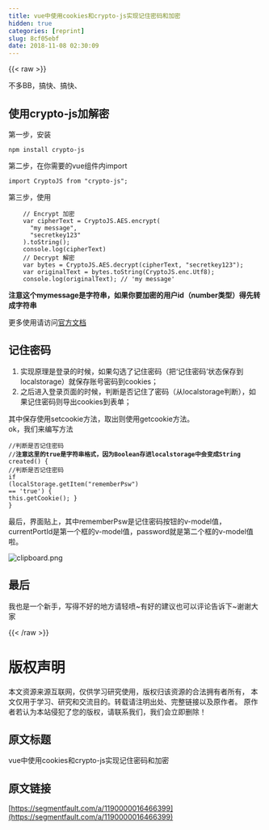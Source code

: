 ```yaml
---
title: vue中使用cookies和crypto-js实现记住密码和加密
hidden: true
categories: [reprint]
slug: 8cf05ebf
date: 2018-11-08 02:30:09
---
```


{{< raw >}}
<p>&#x4E0D;&#x591A;BB&#xFF0C;&#x641E;&#x5FEB;&#x3001;&#x641E;&#x5FEB;&#x3001;</p><h2 id="articleHeader0">&#x4F7F;&#x7528;crypto-js&#x52A0;&#x89E3;&#x5BC6;</h2><p>&#x7B2C;&#x4E00;&#x6B65;&#xFF0C;&#x5B89;&#x88C5;</p><div class="widget-codetool" style="display:none"><div class="widget-codetool--inner"><span class="selectCode code-tool" data-toggle="tooltip" data-placement="top" title="" data-original-title="&#x5168;&#x9009;"></span> <span type="button" class="copyCode code-tool" data-toggle="tooltip" data-placement="top" data-clipboard-text="npm install crypto-js" title="" data-original-title="&#x590D;&#x5236;"></span> <span type="button" class="saveToNote code-tool" data-toggle="tooltip" data-placement="top" title="" data-original-title="&#x653E;&#x8FDB;&#x7B14;&#x8BB0;"></span></div></div><pre class="hljs cmake"><code style="word-break:break-word;white-space:initial">npm <span class="hljs-keyword">install</span> crypto-js</code></pre><p>&#x7B2C;&#x4E8C;&#x6B65;&#xFF0C;&#x5728;&#x4F60;&#x9700;&#x8981;&#x7684;vue&#x7EC4;&#x4EF6;&#x5185;import</p><div class="widget-codetool" style="display:none"><div class="widget-codetool--inner"><span class="selectCode code-tool" data-toggle="tooltip" data-placement="top" title="" data-original-title="&#x5168;&#x9009;"></span> <span type="button" class="copyCode code-tool" data-toggle="tooltip" data-placement="top" data-clipboard-text="import CryptoJS from &quot;crypto-js&quot;;" title="" data-original-title="&#x590D;&#x5236;"></span> <span type="button" class="saveToNote code-tool" data-toggle="tooltip" data-placement="top" title="" data-original-title="&#x653E;&#x8FDB;&#x7B14;&#x8BB0;"></span></div></div><pre class="hljs capnproto"><code style="word-break:break-word;white-space:initial"><span class="hljs-keyword">import</span> CryptoJS <span class="hljs-keyword">from</span> <span class="hljs-string">&quot;crypto-js&quot;</span>;</code></pre><p>&#x7B2C;&#x4E09;&#x6B65;&#xFF0C;&#x4F7F;&#x7528;</p><div class="widget-codetool" style="display:none"><div class="widget-codetool--inner"><span class="selectCode code-tool" data-toggle="tooltip" data-placement="top" title="" data-original-title="&#x5168;&#x9009;"></span> <span type="button" class="copyCode code-tool" data-toggle="tooltip" data-placement="top" data-clipboard-text="    // Encrypt &#x52A0;&#x5BC6; 
    var cipherText = CryptoJS.AES.encrypt(
      &quot;my message&quot;,
      &quot;secretkey123&quot;
    ).toString();
    console.log(cipherText)
    // Decrypt &#x89E3;&#x5BC6;
    var bytes = CryptoJS.AES.decrypt(cipherText, &quot;secretkey123&quot;);
    var originalText = bytes.toString(CryptoJS.enc.Utf8);
    console.log(originalText); // &apos;my message&apos;" title="" data-original-title="&#x590D;&#x5236;"></span> <span type="button" class="saveToNote code-tool" data-toggle="tooltip" data-placement="top" title="" data-original-title="&#x653E;&#x8FDB;&#x7B14;&#x8BB0;"></span></div></div><pre class="hljs stata"><code>    <span class="hljs-comment">// Encrypt &#x52A0;&#x5BC6; </span>
    <span class="hljs-keyword">var</span> cipherText = CryptoJS.AES.encrypt(
      <span class="hljs-string">&quot;my message&quot;</span>,
      <span class="hljs-string">&quot;secretkey123&quot;</span>
    ).<span class="hljs-keyword">toString</span>();
    console.<span class="hljs-built_in">log</span>(cipherText)
    <span class="hljs-comment">// Decrypt &#x89E3;&#x5BC6;</span>
    <span class="hljs-keyword">var</span> bytes = CryptoJS.AES.decrypt(cipherText, <span class="hljs-string">&quot;secretkey123&quot;</span>);
    <span class="hljs-keyword">var</span> originalText = bytes.<span class="hljs-keyword">toString</span>(CryptoJS.<span class="hljs-keyword">enc</span>.Utf8);
    console.<span class="hljs-built_in">log</span>(originalText); <span class="hljs-comment">// &apos;my message&apos;</span></code></pre><p><strong>&#x6CE8;&#x610F;&#x8FD9;&#x4E2A;mymessage&#x662F;&#x5B57;&#x7B26;&#x4E32;&#xFF0C;&#x5982;&#x679C;&#x4F60;&#x8981;&#x52A0;&#x5BC6;&#x7684;&#x7528;&#x6237;id&#xFF08;number&#x7C7B;&#x578B;&#xFF09;&#x5F97;&#x5148;&#x8F6C;&#x6210;&#x5B57;&#x7B26;&#x4E32;</strong></p><p>&#x66F4;&#x591A;&#x4F7F;&#x7528;&#x8BF7;&#x8BBF;&#x95EE;<a href="https://github.com/brix/crypto-js#usage-without-requirejs" rel="nofollow noreferrer" target="_blank">&#x5B98;&#x65B9;&#x6587;&#x6863;</a></p><h2 id="articleHeader1">&#x8BB0;&#x4F4F;&#x5BC6;&#x7801;</h2><ol><li>&#x5B9E;&#x73B0;&#x539F;&#x7406;&#x662F;&#x767B;&#x5F55;&#x7684;&#x65F6;&#x5019;&#xFF0C;&#x5982;&#x679C;&#x52FE;&#x9009;&#x4E86;&#x8BB0;&#x4F4F;&#x5BC6;&#x7801;&#xFF08;&#x628A;&#x2018;&#x8BB0;&#x4F4F;&#x5BC6;&#x7801;&#x2019;&#x72B6;&#x6001;&#x4FDD;&#x5B58;&#x5230;localstorage&#xFF09;&#x5C31;&#x4FDD;&#x5B58;&#x8D26;&#x53F7;&#x5BC6;&#x7801;&#x5230;cookies&#xFF1B;</li><li>&#x4E4B;&#x540E;&#x8FDB;&#x5165;&#x767B;&#x5F55;&#x9875;&#x9762;&#x7684;&#x65F6;&#x5019;&#xFF0C;&#x5224;&#x65AD;&#x662F;&#x5426;&#x8BB0;&#x4F4F;&#x4E86;&#x5BC6;&#x7801;&#xFF08;&#x4ECE;localstorage&#x5224;&#x65AD;&#xFF09;&#xFF0C;&#x5982;&#x679C;&#x8BB0;&#x4F4F;&#x5BC6;&#x7801;&#x5219;&#x5BFC;&#x51FA;cookies&#x5230;&#x8868;&#x5355;&#xFF1B;</li></ol><p>&#x5176;&#x4E2D;&#x4FDD;&#x5B58;&#x4F7F;&#x7528;setcookie&#x65B9;&#x6CD5;&#xFF0C;&#x53D6;&#x51FA;&#x5219;&#x4F7F;&#x7528;getcookie&#x65B9;&#x6CD5;&#x3002;<br>ok&#xFF0C;&#x6211;&#x4EEC;&#x6765;&#x7F16;&#x5199;&#x65B9;&#x6CD5;</p><div class="widget-codetool" style="display:none"><div class="widget-codetool--inner"><span class="selectCode code-tool" data-toggle="tooltip" data-placement="top" title="" data-original-title="&#x5168;&#x9009;"></span> <span type="button" class="copyCode code-tool" data-toggle="tooltip" data-placement="top" data-clipboard-text="//&#x8BBE;&#x7F6E;cookie
    setCookie(portId, psw, exdays) {
      // Encrypt&#xFF0C;&#x52A0;&#x5BC6;&#x8D26;&#x53F7;&#x5BC6;&#x7801;
      var cipherPortId = CryptoJS.AES.encrypt(
        portId+&apos;&apos;,
        &quot;secretkey123&quot;
      ).toString();
      var cipherPsw = CryptoJS.AES.encrypt(psw+&apos;&apos;, &quot;secretkey123&quot;).toString();
      console.log(cipherPortId+&apos;/&apos;+cipherPsw)//&#x6253;&#x5370;&#x4E00;&#x4E0B;&#x770B;&#x770B;&#x6709;&#x6CA1;&#x6709;&#x52A0;&#x5BC6;&#x6210;&#x529F;

      var exdate = new Date(); //&#x83B7;&#x53D6;&#x65F6;&#x95F4;
      exdate.setTime(exdate.getTime() + 24 * 60 * 60 * 1000 * exdays); //&#x4FDD;&#x5B58;&#x7684;&#x5929;&#x6570;
      //&#x5B57;&#x7B26;&#x4E32;&#x62FC;&#x63A5;cookie&#xFF0C;&#x4E3A;&#x4EC0;&#x4E48;&#x8FD9;&#x91CC;&#x7528;&#x4E86;==&#xFF0C;&#x56E0;&#x4E3A;&#x52A0;&#x5BC6;&#x540E;&#x7684;&#x5B57;&#x7B26;&#x4E32;&#x4E5F;&#x6709;&#x4E2A;=&#x53F7;&#xFF0C;&#x5F71;&#x54CD;&#x4E0B;&#x9762;getcookie&#x7684;&#x5B57;&#x7B26;&#x4E32;&#x5207;&#x5272;&#xFF0C;&#x4F60;&#x4E5F;&#x53EF;&#x4EE5;&#x4F7F;&#x7528;&#x66F4;&#x70AB;&#x9177;&#x7684;&#x7B26;&#x53F7;&#x3002;
      window.document.cookie =
        &quot;currentPortId&quot; +
        &quot;==&quot; +
        cipherPortId +
        &quot;;path=/;expires=&quot; +
        exdate.toGMTString();
      window.document.cookie =
        &quot;password&quot; +
        &quot;==&quot; +
        cipherPsw +
        &quot;;path=/;expires=&quot; +
        exdate.toGMTString();
    },
    //&#x8BFB;&#x53D6;cookie
    getCookie: function() {
      if (document.cookie.length &gt; 0) {
        var arr = document.cookie.split(&quot;; &quot;); //&#x8FD9;&#x91CC;&#x663E;&#x793A;&#x7684;&#x683C;&#x5F0F;&#x8BF7;&#x6839;&#x636E;&#x81EA;&#x5DF1;&#x7684;&#x4EE3;&#x7801;&#x66F4;&#x6539;
        for (var i = 0; i &lt; arr.length; i++) {
          var arr2 = arr[i].split(&quot;==&quot;); //&#x6839;&#x636E;==&#x5207;&#x5272;
          //&#x5224;&#x65AD;&#x67E5;&#x627E;&#x76F8;&#x5BF9;&#x5E94;&#x7684;&#x503C;
          if (arr2[0] == &quot;currentPortId&quot;) {
            // Decrypt&#xFF0C;&#x5C06;&#x89E3;&#x5BC6;&#x540E;&#x7684;&#x5185;&#x5BB9;&#x8D4B;&#x503C;&#x7ED9;&#x8D26;&#x53F7;
            var bytes = CryptoJS.AES.decrypt(arr2[1], &quot;secretkey123&quot;);
            this.currentPortId = bytes.toString(CryptoJS.enc.Utf8)-0;
          } else if (arr2[0] == &quot;password&quot;) {
            // Decrypt&#xFF0C;&#x5C06;&#x89E3;&#x5BC6;&#x540E;&#x7684;&#x5185;&#x5BB9;&#x8D4B;&#x503C;&#x7ED9;&#x5BC6;&#x7801;
            var bytes = CryptoJS.AES.decrypt(arr2[1], &quot;secretkey123&quot;);
            this.password = bytes.toString(CryptoJS.enc.Utf8);
          }
        }
      }
    },
    //&#x6E05;&#x9664;cookie
    clearCookie: function() {
      this.setCookie(&quot;&quot;, &quot;&quot;, -1); 
    }" title="" data-original-title="&#x590D;&#x5236;"></span> <span type="button" class="saveToNote code-tool" data-toggle="tooltip" data-placement="top" title="" data-original-title="&#x653E;&#x8FDB;&#x7B14;&#x8BB0;"></span></div></div><pre class="hljs javascript"><code><span class="hljs-comment">//&#x8BBE;&#x7F6E;cookie</span>
    setCookie(portId, psw, exdays) {
      <span class="hljs-comment">// Encrypt&#xFF0C;&#x52A0;&#x5BC6;&#x8D26;&#x53F7;&#x5BC6;&#x7801;</span>
      <span class="hljs-keyword">var</span> cipherPortId = CryptoJS.AES.encrypt(
        portId+<span class="hljs-string">&apos;&apos;</span>,
        <span class="hljs-string">&quot;secretkey123&quot;</span>
      ).toString();
      <span class="hljs-keyword">var</span> cipherPsw = CryptoJS.AES.encrypt(psw+<span class="hljs-string">&apos;&apos;</span>, <span class="hljs-string">&quot;secretkey123&quot;</span>).toString();
      <span class="hljs-built_in">console</span>.log(cipherPortId+<span class="hljs-string">&apos;/&apos;</span>+cipherPsw)<span class="hljs-comment">//&#x6253;&#x5370;&#x4E00;&#x4E0B;&#x770B;&#x770B;&#x6709;&#x6CA1;&#x6709;&#x52A0;&#x5BC6;&#x6210;&#x529F;</span>

      <span class="hljs-keyword">var</span> exdate = <span class="hljs-keyword">new</span> <span class="hljs-built_in">Date</span>(); <span class="hljs-comment">//&#x83B7;&#x53D6;&#x65F6;&#x95F4;</span>
      exdate.setTime(exdate.getTime() + <span class="hljs-number">24</span> * <span class="hljs-number">60</span> * <span class="hljs-number">60</span> * <span class="hljs-number">1000</span> * exdays); <span class="hljs-comment">//&#x4FDD;&#x5B58;&#x7684;&#x5929;&#x6570;</span>
      <span class="hljs-comment">//&#x5B57;&#x7B26;&#x4E32;&#x62FC;&#x63A5;cookie&#xFF0C;&#x4E3A;&#x4EC0;&#x4E48;&#x8FD9;&#x91CC;&#x7528;&#x4E86;==&#xFF0C;&#x56E0;&#x4E3A;&#x52A0;&#x5BC6;&#x540E;&#x7684;&#x5B57;&#x7B26;&#x4E32;&#x4E5F;&#x6709;&#x4E2A;=&#x53F7;&#xFF0C;&#x5F71;&#x54CD;&#x4E0B;&#x9762;getcookie&#x7684;&#x5B57;&#x7B26;&#x4E32;&#x5207;&#x5272;&#xFF0C;&#x4F60;&#x4E5F;&#x53EF;&#x4EE5;&#x4F7F;&#x7528;&#x66F4;&#x70AB;&#x9177;&#x7684;&#x7B26;&#x53F7;&#x3002;</span>
      <span class="hljs-built_in">window</span>.document.cookie =
        <span class="hljs-string">&quot;currentPortId&quot;</span> +
        <span class="hljs-string">&quot;==&quot;</span> +
        cipherPortId +
        <span class="hljs-string">&quot;;path=/;expires=&quot;</span> +
        exdate.toGMTString();
      <span class="hljs-built_in">window</span>.document.cookie =
        <span class="hljs-string">&quot;password&quot;</span> +
        <span class="hljs-string">&quot;==&quot;</span> +
        cipherPsw +
        <span class="hljs-string">&quot;;path=/;expires=&quot;</span> +
        exdate.toGMTString();
    },
    <span class="hljs-comment">//&#x8BFB;&#x53D6;cookie</span>
    getCookie: <span class="hljs-function"><span class="hljs-keyword">function</span>(<span class="hljs-params"></span>) </span>{
      <span class="hljs-keyword">if</span> (<span class="hljs-built_in">document</span>.cookie.length &gt; <span class="hljs-number">0</span>) {
        <span class="hljs-keyword">var</span> arr = <span class="hljs-built_in">document</span>.cookie.split(<span class="hljs-string">&quot;; &quot;</span>); <span class="hljs-comment">//&#x8FD9;&#x91CC;&#x663E;&#x793A;&#x7684;&#x683C;&#x5F0F;&#x8BF7;&#x6839;&#x636E;&#x81EA;&#x5DF1;&#x7684;&#x4EE3;&#x7801;&#x66F4;&#x6539;</span>
        <span class="hljs-keyword">for</span> (<span class="hljs-keyword">var</span> i = <span class="hljs-number">0</span>; i &lt; arr.length; i++) {
          <span class="hljs-keyword">var</span> arr2 = arr[i].split(<span class="hljs-string">&quot;==&quot;</span>); <span class="hljs-comment">//&#x6839;&#x636E;==&#x5207;&#x5272;</span>
          <span class="hljs-comment">//&#x5224;&#x65AD;&#x67E5;&#x627E;&#x76F8;&#x5BF9;&#x5E94;&#x7684;&#x503C;</span>
          <span class="hljs-keyword">if</span> (arr2[<span class="hljs-number">0</span>] == <span class="hljs-string">&quot;currentPortId&quot;</span>) {
            <span class="hljs-comment">// Decrypt&#xFF0C;&#x5C06;&#x89E3;&#x5BC6;&#x540E;&#x7684;&#x5185;&#x5BB9;&#x8D4B;&#x503C;&#x7ED9;&#x8D26;&#x53F7;</span>
            <span class="hljs-keyword">var</span> bytes = CryptoJS.AES.decrypt(arr2[<span class="hljs-number">1</span>], <span class="hljs-string">&quot;secretkey123&quot;</span>);
            <span class="hljs-keyword">this</span>.currentPortId = bytes.toString(CryptoJS.enc.Utf8)<span class="hljs-number">-0</span>;
          } <span class="hljs-keyword">else</span> <span class="hljs-keyword">if</span> (arr2[<span class="hljs-number">0</span>] == <span class="hljs-string">&quot;password&quot;</span>) {
            <span class="hljs-comment">// Decrypt&#xFF0C;&#x5C06;&#x89E3;&#x5BC6;&#x540E;&#x7684;&#x5185;&#x5BB9;&#x8D4B;&#x503C;&#x7ED9;&#x5BC6;&#x7801;</span>
            <span class="hljs-keyword">var</span> bytes = CryptoJS.AES.decrypt(arr2[<span class="hljs-number">1</span>], <span class="hljs-string">&quot;secretkey123&quot;</span>);
            <span class="hljs-keyword">this</span>.password = bytes.toString(CryptoJS.enc.Utf8);
          }
        }
      }
    },
    <span class="hljs-comment">//&#x6E05;&#x9664;cookie</span>
    clearCookie: <span class="hljs-function"><span class="hljs-keyword">function</span>(<span class="hljs-params"></span>) </span>{
      <span class="hljs-keyword">this</span>.setCookie(<span class="hljs-string">&quot;&quot;</span>, <span class="hljs-string">&quot;&quot;</span>, <span class="hljs-number">-1</span>); 
    }</code></pre><p>&#x767B;&#x5F55;&#x7684;&#x65B9;&#x6CD5;&#x5982;&#x4E0B;&#xFF1A;</p><div class="widget-codetool" style="display:none"><div class="widget-codetool--inner"><span class="selectCode code-tool" data-toggle="tooltip" data-placement="top" title="" data-original-title="&#x5168;&#x9009;"></span> <span type="button" class="copyCode code-tool" data-toggle="tooltip" data-placement="top" data-clipboard-text=" login() {
      this.$http //&#x8BF7;&#x6839;&#x636E;&#x5B9E;&#x9645;&#x60C5;&#x51B5;&#x4FEE;&#x6539;&#x8BE5;&#x65B9;&#x6CD5;
        .post(...)
        .then(res =&gt; {
          if (res.data.code == &quot;success&quot;) {
            if (this.rememberPsw == true) {
               //&#x5224;&#x65AD;&#x7528;&#x6237;&#x662F;&#x5426;&#x52FE;&#x9009;&#x4E86;&#x8BB0;&#x4F4F;&#x5BC6;&#x7801;&#x9009;&#x9879;rememberPsw&#xFF0C;&#x4F20;&#x5165;&#x4FDD;&#x5B58;&#x7684;&#x8D26;&#x53F7;currentPortId&#xFF0C;&#x5BC6;&#x7801;password&#xFF0C;&#x5929;&#x6570;30
              this.setCookie(this.currentPortId, this.password, 30);
            }else{
              this.clearCookie();
            }
            //&#x8FD9;&#x91CC;&#x662F;&#x56E0;&#x4E3A;&#x8981;&#x5728;created&#x4E2D;&#x5224;&#x65AD;&#xFF0C;&#x6240;&#x4EE5;&#x4F7F;&#x7528;&#x4E86;localstorage&#x6BD4;&#x8F83;&#x7B80;&#x5355;&#xFF0C;&#x5F53;&#x7136;&#x4F60;&#x4E5F;&#x53EF;&#x4EE5;&#x76F4;&#x63A5;&#x6839;&#x636E;cookie&#x7684;&#x957F;&#x5EA6;or&#x5176;&#x4ED6;&#x9A9A;&#x64CD;&#x4F5C;&#x6765;&#x5224;&#x65AD;&#x6709;&#x6CA1;&#x6709;&#x8BB0;&#x4F4F;&#x5BC6;&#x7801;&#x3002;
            localStorage.setItem(&quot;rememberPsw&quot;, this.rememberPsw);
            
          } else {
           //----
          }
        })
        .catch(err =&gt; {
          //----
        });
    }," title="" data-original-title="&#x590D;&#x5236;"></span> <span type="button" class="saveToNote code-tool" data-toggle="tooltip" data-placement="top" title="" data-original-title="&#x653E;&#x8FDB;&#x7B14;&#x8BB0;"></span></div></div><pre class="hljs kotlin"><code> login() {
      <span class="hljs-keyword">this</span>.$http <span class="hljs-comment">//&#x8BF7;&#x6839;&#x636E;&#x5B9E;&#x9645;&#x60C5;&#x51B5;&#x4FEE;&#x6539;&#x8BE5;&#x65B9;&#x6CD5;</span>
        .post(...)
        .then(res =&gt; {
          <span class="hljs-keyword">if</span> (res.<span class="hljs-keyword">data</span>.code == <span class="hljs-string">&quot;success&quot;</span>) {
            <span class="hljs-keyword">if</span> (<span class="hljs-keyword">this</span>.rememberPsw == <span class="hljs-literal">true</span>) {
               <span class="hljs-comment">//&#x5224;&#x65AD;&#x7528;&#x6237;&#x662F;&#x5426;&#x52FE;&#x9009;&#x4E86;&#x8BB0;&#x4F4F;&#x5BC6;&#x7801;&#x9009;&#x9879;rememberPsw&#xFF0C;&#x4F20;&#x5165;&#x4FDD;&#x5B58;&#x7684;&#x8D26;&#x53F7;currentPortId&#xFF0C;&#x5BC6;&#x7801;password&#xFF0C;&#x5929;&#x6570;30</span>
              <span class="hljs-keyword">this</span>.setCookie(<span class="hljs-keyword">this</span>.currentPortId, <span class="hljs-keyword">this</span>.password, <span class="hljs-number">30</span>);
            }<span class="hljs-keyword">else</span>{
              <span class="hljs-keyword">this</span>.clearCookie();
            }
            <span class="hljs-comment">//&#x8FD9;&#x91CC;&#x662F;&#x56E0;&#x4E3A;&#x8981;&#x5728;created&#x4E2D;&#x5224;&#x65AD;&#xFF0C;&#x6240;&#x4EE5;&#x4F7F;&#x7528;&#x4E86;localstorage&#x6BD4;&#x8F83;&#x7B80;&#x5355;&#xFF0C;&#x5F53;&#x7136;&#x4F60;&#x4E5F;&#x53EF;&#x4EE5;&#x76F4;&#x63A5;&#x6839;&#x636E;cookie&#x7684;&#x957F;&#x5EA6;or&#x5176;&#x4ED6;&#x9A9A;&#x64CD;&#x4F5C;&#x6765;&#x5224;&#x65AD;&#x6709;&#x6CA1;&#x6709;&#x8BB0;&#x4F4F;&#x5BC6;&#x7801;&#x3002;</span>
            localStorage.setItem(<span class="hljs-string">&quot;rememberPsw&quot;</span>, <span class="hljs-keyword">this</span>.rememberPsw);
            
          } <span class="hljs-keyword">else</span> {
           <span class="hljs-comment">//----</span>
          }
        })
        .<span class="hljs-keyword">catch</span>(err =&gt; {
          <span class="hljs-comment">//----</span>
        });
    },</code></pre><p>&#x6700;&#x540E;&#x8981;&#x5728;created&#x72D7;&#x5B50;&#x51FD;&#x6570;&#x5185;&#x5224;&#x65AD;&#x7528;&#x6237;&#x662F;&#x5426;&#x8BB0;&#x4F4F;&#x4E86;&#x5BC6;&#x7801;&#x6765;&#x6267;&#x884C;&#x76F8;&#x5173;&#x7684;&#x64CD;&#x4F5C;</p><div class="widget-codetool" style="display:none"><div class="widget-codetool--inner"><span class="selectCode code-tool" data-toggle="tooltip" data-placement="top" title="" data-original-title="&#x5168;&#x9009;"></span> <span type="button" class="copyCode code-tool" data-toggle="tooltip" data-placement="top" data-clipboard-text="//&#x5224;&#x65AD;&#x662F;&#x5426;&#x8BB0;&#x4F4F;&#x5BC6;&#x7801;
//**&#x6CE8;&#x610F;&#x8FD9;&#x91CC;&#x7684;true&#x662F;&#x5B57;&#x7B26;&#x4E32;&#x683C;&#x5F0F;&#xFF0C;&#x56E0;&#x4E3A;Boolean&#x5B58;&#x8FDB;localstorage&#x4E2D;&#x4F1A;&#x53D8;&#x6210;String**
 created() {
    //&#x5224;&#x65AD;&#x662F;&#x5426;&#x8BB0;&#x4F4F;&#x5BC6;&#x7801;
    if (localStorage.getItem(&quot;rememberPsw&quot;) == &apos;true&apos;) {
      this.getCookie();
    }
  }" title="" data-original-title="&#x590D;&#x5236;"></span> <span type="button" class="saveToNote code-tool" data-toggle="tooltip" data-placement="top" title="" data-original-title="&#x653E;&#x8FDB;&#x7B14;&#x8BB0;"></span></div></div><pre class="hljs gcode"><code><span class="hljs-comment">//&#x5224;&#x65AD;&#x662F;&#x5426;&#x8BB0;&#x4F4F;&#x5BC6;&#x7801;</span>
<span class="hljs-comment">//**&#x6CE8;&#x610F;&#x8FD9;&#x91CC;&#x7684;true&#x662F;&#x5B57;&#x7B26;&#x4E32;&#x683C;&#x5F0F;&#xFF0C;&#x56E0;&#x4E3A;Boolean&#x5B58;&#x8FDB;localstorage&#x4E2D;&#x4F1A;&#x53D8;&#x6210;String**</span>
 created<span class="hljs-comment">()</span> {
    <span class="hljs-comment">//&#x5224;&#x65AD;&#x662F;&#x5426;&#x8BB0;&#x4F4F;&#x5BC6;&#x7801;</span>
    <span class="hljs-keyword">if</span> <span class="hljs-comment">(localStorage.getItem(&quot;rememberPsw&quot;)</span> == <span class="hljs-string">&apos;true&apos;</span>) {
      this.getCookie<span class="hljs-comment">()</span>;
    }
  }</code></pre><p>&#x6700;&#x540E;&#xFF0C;&#x754C;&#x9762;&#x8D34;&#x4E0A;&#xFF0C;&#x5176;&#x4E2D;rememberPsw&#x662F;&#x8BB0;&#x4F4F;&#x5BC6;&#x7801;&#x6309;&#x94AE;&#x7684;v-model&#x503C;&#xFF0C;currentPortId&#x662F;&#x7B2C;&#x4E00;&#x4E2A;&#x6846;&#x7684;v-model&#x503C;&#xFF0C;password&#x5C31;&#x662F;&#x7B2C;&#x4E8C;&#x4E2A;&#x6846;&#x7684;v-model&#x503C;&#x5566;&#x3002;</p><p><span class="img-wrap"><img data-src="/img/bVbhfKX?w=371&amp;h=183" src="https://static.alili.tech/img/bVbhfKX?w=371&amp;h=183" alt="clipboard.png" title="clipboard.png" style="cursor:pointer;display:inline"></span></p><h2 id="articleHeader2">&#x6700;&#x540E;</h2><p>&#x6211;&#x4E5F;&#x662F;&#x4E00;&#x4E2A;&#x65B0;&#x624B;&#xFF0C;&#x5199;&#x5F97;&#x4E0D;&#x597D;&#x7684;&#x5730;&#x65B9;&#x8BF7;&#x8F7B;&#x55B7;~&#x6709;&#x597D;&#x7684;&#x5EFA;&#x8BAE;&#x4E5F;&#x53EF;&#x4EE5;&#x8BC4;&#x8BBA;&#x544A;&#x8BC9;&#x4E0B;~&#x8C22;&#x8C22;&#x5927;&#x5BB6;</p>
{{< /raw >}}

# 版权声明
本文资源来源互联网，仅供学习研究使用，版权归该资源的合法拥有者所有，
本文仅用于学习、研究和交流目的。转载请注明出处、完整链接以及原作者。
原作者若认为本站侵犯了您的版权，请联系我们，我们会立即删除！

## 原文标题
vue中使用cookies和crypto-js实现记住密码和加密

## 原文链接
[https://segmentfault.com/a/1190000016466399](https://segmentfault.com/a/1190000016466399)

